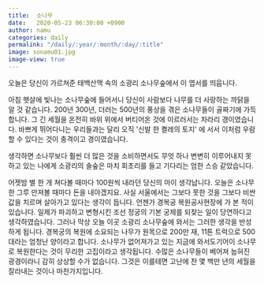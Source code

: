 ```yaml
---
title:  소나무
date:   2020-05-23 06:30:00 +0900
author: namu
categories: daily
permalink: "/daily/:year/:month/:day/:title"
image: sonamu01.jpg
image-view: true
---
```


오늘은 당신이 가르쳐준 태백산맥 속의 소광리 소나무숲에서 이 엽서를 띄웁니다.

아침 햇살에 빛나는 소나무숲에 들어서니 당신이 사람보다 나무를 더 사랑하는 까닭을 알 것 같습니다.
200년 300년, 더러는 500년의 풍상을 겪은 소나무들이 골짜기에 가득합니다.
그 긴 세월을 온전히 바위 위에서 버티어온 것에 이르러서는 차라리 경이였습니다.
바쁘게 뛰어다니는 우리들과는 달리 오직 '신발 한 켤레의 토지' 에 서서 이처럼 우람할 수 있다는 것이 충격이고 경이였습니다.

생각하면 소나무보다 훨씬 더 많은 것을 소비하면서도 무엇 하나 변변히 이루어내지 못하고 있는 나에게 소광리의 솔숲은
마치 회초리를 들고 기다리는 엄한 스승 같았습니다.

어젯밤 별 한 개 쳐다볼 때마다 100원씩 내라던 당신의 마이 생각납니다.
오늘은 소나무 한 그루 만져볼 때마다 돈을 내야겠지요.
사실 서울에서는 그보다 못한 것을 그보다 비싼 값을 치르며 살아가고 있다는 생각이 듭니다.
언젠가 경복궁 복원공사현장에 가 본 적이 있습니다.
일제가 파괴하고 변형시킨 조선 정궁의 기본 궁제를 되찾는 일이 당연하다고 생각하였습니다.
그러나 막상 오늘 이곳 소광리 소나무숲에 와서는 그러한 생각을 반성하게 됩니다.
경복궁의 복원에 소요되는 나무가 원목으로 200만 재, 11톤 트럭으로 500대라는 엄청난 양이라고 합니다.
소나무가 없어져가고 있는 지금에 와서도기어이 소나무로 복원한다는 것이 무리한 고집이라고 생각됩니다.
수많은 소나무들이 베어져 눕혀진 광경이라니 감히 상상할 수가 없습니다.
그것은 이를테면 고난에 찬 몇 백만 년의 세월을 잘라내는 것이나 마찬가지입니다.
